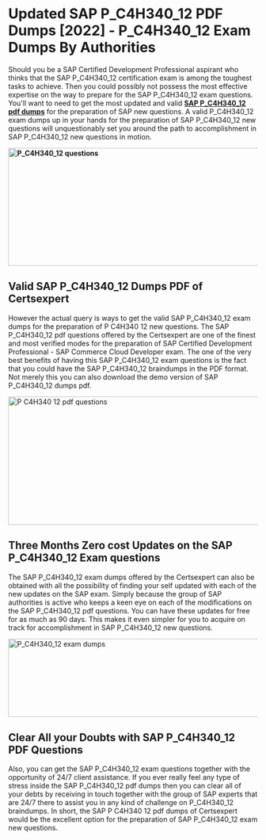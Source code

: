 <h1><strong>Updated SAP P_C4H340_12 PDF Dumps [2022] - P_C4H340_12 Exam Dumps By Authorities&nbsp;</strong></h1>
<p><span style="font-weight: 400;">Should you be a SAP Certified Development Professional aspirant who thinks that the SAP P_C4H340_12 certification exam is among the toughest tasks to achieve. Then you could possibly not possess the most effective expertise on the way to prepare for the SAP P_C4H340_12 exam questions. You'll want to need to get the most updated and valid <strong><a href="https://www.certsexpert.com/P_C4H340_12-pdf-questions.html">SAP P_C4H340_12 pdf dumps</a></strong> for the preparation of SAP new questions. A valid  P_C4H340_12 exam dumps up in your hands for the preparation of SAP P_C4H340_12 new questions will unquestionably set you around the path to accomplishment in SAP P_C4H340_12 new questions in motion.</span></p>
<p><span style="font-weight: 400;"><strong><img style="display: block; margin-left: auto; margin-right: auto;" src="https://i.ibb.co/QXh983F/73475278-2429792180625311-4586132736837681152-n.jpg" alt="P_C4H340_12 questions" width="632" height="238" /></strong></span></p>
<h2><strong>Valid SAP P_C4H340_12 Dumps PDF of Certsexpert</strong></h2>
<p><span style="font-weight: 400;">However the actual query is ways to get the valid SAP P_C4H340_12 exam dumps for the preparation of P C4H340 12 new questions. The SAP P_C4H340_12 pdf questions offered by the Certsexpert are one of the finest and most verified modes for the preparation of SAP Certified Development Professional - SAP Commerce Cloud Developer exam. The one of the very best benefits of having this SAP P_C4H340_12 exam questions is the fact that you could have the SAP P_C4H340_12 braindumps in the PDF format. Not merely this you can also download the demo version of SAP P_C4H340_12 dumps pdf.</span></p>
<p><span style="font-weight: 400;"><img style="display: block; margin-left: auto; margin-right: auto;" src="https://i.ibb.co/Jd8hN2L/76714008-3182067705200142-8735104740007870464-n.jpg" alt="P C4H340 12 pdf questions" width="701" height="259" /></span></p>
<h2><strong>Three Months Zero cost Updates on the SAP P_C4H340_12 Exam questions</strong></h2>
<p><span style="font-weight: 400;">The SAP P_C4H340_12 exam dumps offered by the Certsexpert can also be obtained with all the possibility of finding your self updated with each of the new updates on the SAP exam. Simply because the group of SAP authorities is active who keeps a keen eye on each of the modifications on the SAP P_C4H340_12 pdf questions. You can have these updates for free for as much as 90 days. This makes it even simpler for you to acquire on track for accomplishment in SAP P_C4H340_12 new questions.</span></p>
<p><span style="font-weight: 400;"><a href="https://www.certsexpert.com/P_C4H340_12-pdf-questions.html"><img style="display: block; margin-left: auto; margin-right: auto;" src="https://i.ibb.co/TMnKrkJ/75398236-424489711531572-5064688549987614720-n.jpg" alt="P_C4H340_12 exam dumps" width="714" height="158" /></a></span></p>
<h2><strong>Clear All your Doubts with SAP P_C4H340_12 PDF Questions</strong></h2>
<p>Also, you can get the SAP P_C4H340_12 exam questions together with the opportunity of 24/7 client assistance. If you ever really feel any type of stress inside the SAP P_C4H340_12 pdf dumps then you can clear all of your debts by receiving in touch together with the group of SAP experts that are 24/7 there to assist you in any kind of challenge on  P_C4H340_12 braindumps. In short, the SAP P C4H340 12 pdf dumps of Certsexpert would be the excellent option for the preparation of SAP P_C4H340_12 exam new questions.</p>

